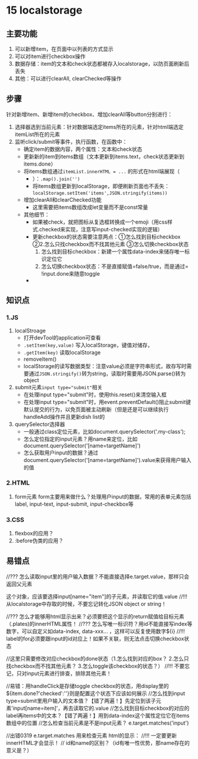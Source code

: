 # 15 localstorage
## 主要功能
1. 可以新增item，在页面中以列表的方式显示
2. 可以对item进行checkbox操作
3. 数据存储：item的文本和check状态都被存入localstorage，以防页面刷新后丢失
4. 其他：可以进行clearAll, clearChecked等操作

## 步骤
针对新增item、新增item的checkbox、增加clearAll等button分别进行：
1. 选择器选到当前元素：针对数据端选定items所在的元素，针对html端选定itemList所在的元素
2. 监听click/submit等事件，执行函数，在函数中：
    - 确定item的数据内容，两个属性：文本和check状态
    - 更新新的item到items数组（文本更新到items.text，check状态更新到items.done）
    - 将items数组通过`itemList.innerHTML = ...` 的形式在html端展现（<ul><li>）：`.map().join('')`
    - 将items数组更新到localStorage，即便刷新页面也不丢失：`localStorage.setItem('items',JSON.stringify(items))`
3. 增加clearAll和clearChecked功能
    - 这里需要把items数组改成let变量而不是const常量
4. 其他细节：
    - 如果被check，就把图标从复选框转换成一个emoji（用css样式.checked来实现，注意写input-checked实现的逻辑）
    - 更新checkbox的状态需要注意两点：①怎么找到目标checkbox ②2.怎么只找checkbox而不找其他元素 ③怎么切换checkbox状态
        1. 怎么找到目标checkbox：新建一个属性data-index来储存唯一标识定位它
        2. 怎么切换checkbox状态：不是直接赋值=false/true，而是通过= !input.done来随意toggle
    - 

## 知识点
### 1.JS
1. localStroage
    - 打开devTool的application可查看
    - `.setItem(key,value)` 写入localStorage，键值对储存，
    - `.getItem(key)` 读取localStorage
    - removeItem()
    - localStorage的读写数据类型：注意value必须是字符串形式，故存写时需要通过`JSON.stringify()`转为string，读取时需要用JSON.parse()转为object
2. submit元素`input type="submit"`相关
    - 在处理input type="submit"时，使用this.reset()来清空输入框
    - 在处理input type="submit"时，用event.preventDefault()阻止submit键默认提交的行为，以免页面被主动刷新（但是还是可以继续执行handleAdd操作并且更新dish list的
3. querySelector选择器
    - 一般通过class定位元素，比如document.querySelector('.my-class');
    - 怎么定位指定的input元素？用name来定位，比如document.querySelector('[name=targetName]')
    - 怎么获取用户input的数据？通过document.querySelector('[name=targetName]').value来获得用户输入的值

### 2.HTML
1. form元素
form主要用来做什么？处理用户input的数据，常用的表单元素包括label, input-text, input-submit, input-checkbox等

### 3.CSS
1. flexbox的应用？
2. :before伪类的应用？


## 易错点
//??? 怎么读取input里的用户输入数据？不能直接选择e.target.value，那样只会返回父元素<form class="add-items">这个对象，应该要选择input[name="item"]的子元素，并读取它的值.value
//!!! 从localstorage中存取的时候，不要忘记转化JSON object or string！

//??? 怎么才能够用html显示出来？必须要把这个显示的return赋值给目标元素（.plates)的innerHTML属性！
//??? 怎么写唯一标识符？用id不能直接写index等数字，可以自定义如data-index, data-xxx... ，这样可以反复使用数字${i}
//!!! label的for必须要跟input的id对应上！如果不关联，则无法点击切换checkbox状态

//这里只需要修改对应checkbox的done状态（1.怎么找到对应的box？ 2.怎么只找checkbox而不找其他元素？ 3.怎么toggle该checkbox的状态？）
//!!! 不要忘记，只对input元素进行排查，排除其他元素！

//易错：用handleClick是存储toggle checkbox的状态，用display里的 ${item.done?'checked':''}则是配置这个状态下应该如何展示
//怎么找到input type=submit里用户输入的文本值？【错了两遍！】先定位到该子元素'input[name=item]'，再去读取它的.value
//怎么找到目标checkbox的对应的label再items中的文本？【错了两遍！】用到data-index这个属性定位它在items数组中的位置
//怎么检查当前元素是不是input元素？ e.target.matches('input')

//出错0319
e.target.matches 用来检查元素
html的显示： //!!! 一定要更新innerHTML才会显示！
  // id和name的区别？（id有唯一性优势，那name存在的意义是？）
